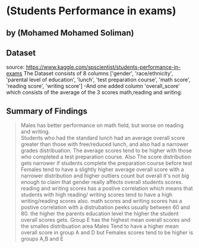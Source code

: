 # (Students Performance in exams)
## by (Mohamed Mohamed Soliman)


## Dataset
source: https://www.kaggle.com/spscientist/students-performance-in-exams
The Dataset consists of 8 columns ['gender', 'race/ethnicity', 'parental level of education', 'lunch',
       'test preparation course', 'math score', 'reading score',
       'writing score']
-And one added column  'overall_score' which consists of the average of the 3 scores math,reading and writing.


## Summary of Findings

> Males has better performance on math field, but worse on reading and writing.<br>
> Students who had the standard lunch had an average overall score greater than those with free/reduced lunch, and also had a narrower grades distribuation.
>The average scores tend to be higher with those who completed a test preparation course. Also The score distribution gets narrower if students complete the preparation course before test
> Females tend to have a slightly higher average overall score with a narrower distribution and higher outliers count but overall it's not big enough to claim that gender really affects overall students scores.
> reading and writing scores has a postive correlation which means that students with high reading/ writing scores tend to have a high writing/reading scores also.
> math scores and writing scores has a postive correlation with a distrubation peeks usually between 60 and 80.
> the higher the parents education level the higher the student overall scores gets.
> Group E has the highest mean overall scores and the smalles distribuation area
> Males Tend to have a higher mean overall score in group A and D but Females scores tend to be higher is groups A,B and E
